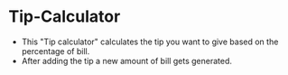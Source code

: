 # Tip-Calculator
- This "Tip calculator" calculates the tip you want to give based on the percentage of bill.
- After adding the tip a new amount of bill gets generated.
